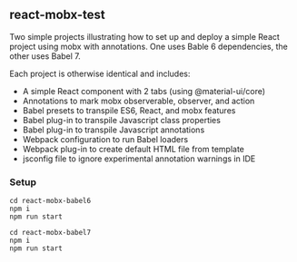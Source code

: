 ## react-mobx-test

Two simple projects illustrating how to set up and deploy a simple React project using mobx with annotations.  One uses Bable 6 dependencies, the other uses Babel 7.

Each project is otherwise identical and includes:

* A simple React component with 2 tabs (using @material-ui/core)
* Annotations to mark mobx observerable, observer, and action
* Babel presets to transpile ES6, React, and mobx features
* Babel plug-in to transpile Javascript class properties
* Babel plug-in to transpile Javascript annotations
* Webpack configuration to run Babel loaders
* Webpack plug-in to create default HTML file from template
* jsconfig file to ignore experimental annotation warnings in IDE

### Setup

```
cd react-mobx-babel6
npm i
npm run start
```

```
cd react-mobx-babel7
npm i
npm run start
```